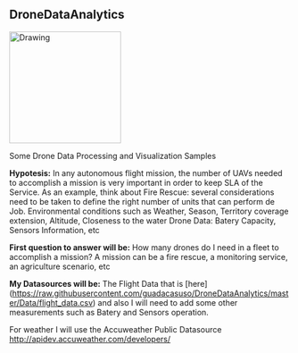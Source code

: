 ## DroneDataAnalytics

<img src="https://blogrepo.blob.core.windows.net/images/Guada.png" alt="Drawing" style="width: 200px;"/> 

Some Drone Data Processing and Visualization Samples

**Hypotesis:** 
In any autonomous flight mission, the number of UAVs needed to accomplish a mission is very important in order to keep SLA of the Service. 
As an example, think about Fire Rescue: several considerations need to be taken to define the right number of units that can perform de Job. 
Environmental conditions such as Weather, Season, Territory coverage extension, Altitude, Closeness to the water 
Drone Data: Batery Capacity, Sensors Information, etc  

**First question to answer will be:**
How many drones do I need in a fleet to accomplish a mission? 
A mission can be a fire rescue, a monitoring service, an agriculture scenario, etc 

**My Datasources will be:**
The Flight Data that is [here] (https://raw.githubusercontent.com/guadacasuso/DroneDataAnalytics/master/Data/flight_data.csv)  and also I will need to add some other measurements such as Batery and Sensors operation. 

For weather I will use the Accuweather Public Datasource http://apidev.accuweather.com/developers/ 






